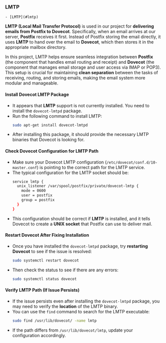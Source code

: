 ###  LMTP
<!-- TOC -->
    - [LMTP](#lmtp)
<!-- TOC END -->

**LMTP (Local Mail Transfer Protocol)** is used in our project for **delivering emails from Postfix to Dovecot**. Specifically, when an email arrives at our server, **Postfix** receives it first. Instead of Postfix storing the email directly, it uses **LMTP** to hand over the email to **Dovecot**, which then stores it in the appropriate mailbox directory.

In this project, LMTP helps ensure seamless integration between **Postfix** (the component that handles email routing and receipt) and **Dovecot** (the component that manages email storage and user access via IMAP or POP3). This setup is crucial for maintaining **clean separation** between the tasks of receiving, routing, and storing emails, making the email system more modular and manageable.


#### **Install Dovecot LMTP Package**
   - It appears that **LMTP** support is not currently installed. You need to install the `dovecot-lmtpd` package.
   - Run the following command to install LMTP:
     ```bash
     sudo apt-get install dovecot-lmtpd
     ```
   - After installing this package, it should provide the necessary LMTP binaries that Dovecot is looking for.

#### **Check Dovecot Configuration for LMTP Path**
   - Make sure your Dovecot LMTP configuration (`/etc/dovecot/conf.d/10-master.conf`) is pointing to the correct path for the LMTP service.
   - The typical configuration for the LMTP socket should be:
     ```bash
     service lmtp {
       unix_listener /var/spool/postfix/private/dovecot-lmtp {
         mode = 0600
         user = postfix
         group = postfix
       }
     }
     ```
   - This configuration should be correct if **LMTP** is installed, and it tells Dovecot to create a **UNIX socket** that Postfix can use to deliver mail.

#### **Restart Dovecot After Fixing Installation**
   - Once you have installed the `dovecot-lmtpd` package, try **restarting Dovecot** to see if the issue is resolved:
     ```bash
     sudo systemctl restart dovecot
     ```
   - Then check the status to see if there are any errors:
     ```bash
     sudo systemctl status dovecot
     ```

#### **Verify LMTP Path (If Issue Persists)**
   - If the issue persists even after installing the `dovecot-lmtpd` package, you may need to verify the **location** of the LMTP binary.
   - You can use the `find` command to search for the LMTP executable:
     ```bash
     sudo find /usr/lib/dovecot/ -name lmtp
     ```
   - If the path differs from `/usr/lib/dovecot/lmtp`, update your configuration accordingly.
 

